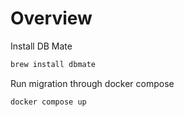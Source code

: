 # Overview

Install DB Mate

```sh
brew install dbmate
```

Run migration through docker compose

```sh
docker compose up
```
